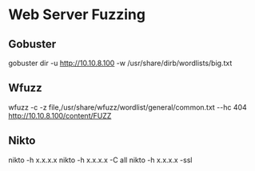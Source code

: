 # Web Server Fuzzing

## Gobuster
gobuster dir -u http://10.10.8.100 -w /usr/share/dirb/wordlists/big.txt   

## Wfuzz
wfuzz -c -z file,/usr/share/wfuzz/wordlist/general/common.txt --hc 404 http://10.10.8.100/content/FUZZ

## Nikto
nikto -h x.x.x.x
nikto -h x.x.x.x -C all
nikto -h x.x.x.x -ssl